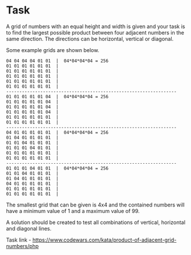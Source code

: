 # Task

A grid of numbers with an equal height and width is given and your task is to find the largest possible product between four adjacent numbers in the same direction. The directions can be horizontal, vertical or diagonal.

Some example grids are shown below.

````text
04 04 04 04 01 01  |  04*04*04*04 = 256
01 01 01 01 01 01  |
01 01 01 01 01 01  |
01 01 01 01 01 01  |
01 01 01 01 01 01  |
01 01 01 01 01 01  |
-----------------------------------------------------------------
01 01 01 01 01 04  |  04*04*04*04 = 256
01 01 01 01 01 04  |
01 01 01 01 01 04  |
01 01 01 01 01 04  |
01 01 01 01 01 01  |
01 01 01 01 01 01  |
-----------------------------------------------------------------
04 01 01 01 01 01  |  04*04*04*04 = 256
01 04 01 01 01 01  |
01 01 04 01 01 01  |
01 01 01 04 01 01  |
01 01 01 01 01 01  |
01 01 01 01 01 01  |
-----------------------------------------------------------------
01 01 01 04 01 01  |  04*04*04*04 = 256
01 01 04 01 01 01  |
01 04 01 01 01 01  |
04 01 01 01 01 01  |
01 01 01 01 01 01  |
01 01 01 01 01 01  |
````
The smallest grid that can be given is 4x4 and the contained numbers will have a minimum value of 1 and a maximum value of 99.

A solution should be created to test all combinations of vertical, horizontal and diagonal lines.

Task link - https://www.codewars.com/kata/product-of-adjacent-grid-numbers/php